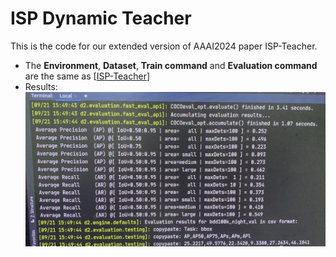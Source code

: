 # ISP Dynamic Teacher
This is the code for our extended version of AAAI2024 paper ISP-Teacher.
+ The **Environment**, **Dataset**, **Train command** and **Evaluation command** are the same as [[ISP-Teacher](https://github.com/zhangyin1996/ISP-Teacher)]
+ Results:
![image text](https://github.com/zhangyin1996/ISP-Dynamic-Teacher/blob/main/results.jpg)

